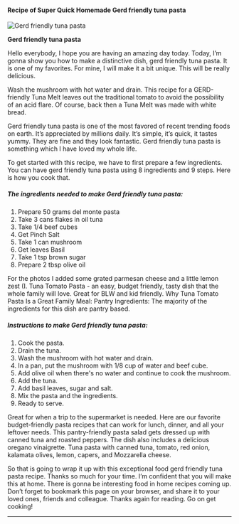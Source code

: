             

#### Recipe of Super Quick Homemade Gerd friendly tuna pasta

![Gerd friendly tuna pasta](https://img-global.cpcdn.com/recipes/25aaf24d1f9bc68b/751x532cq70/gerd-friendly-tuna-pasta-recipe-main-photo.jpg)

**Gerd friendly tuna pasta**

Hello everybody, I hope you are having an amazing day today. Today, I’m gonna show you how to make a distinctive dish, gerd friendly tuna pasta. It is one of my favorites. For mine, I will make it a bit unique. This will be really delicious.

Wash the mushroom with hot water and drain. This recipe for a GERD-friendly Tuna Melt leaves out the traditional tomato to avoid the possibility of an acid flare. Of course, back then a Tuna Melt was made with white bread.

Gerd friendly tuna pasta is one of the most favored of recent trending foods on earth. It’s appreciated by millions daily. It’s simple, it’s quick, it tastes yummy. They are fine and they look fantastic. Gerd friendly tuna pasta is something which I have loved my whole life.

To get started with this recipe, we have to first prepare a few ingredients. You can have gerd friendly tuna pasta using 8 ingredients and 9 steps. Here is how you cook that.

##### The ingredients needed to make Gerd friendly tuna pasta:

1.  Prepare 50 grams del monte pasta
2.  Take 3 cans flakes in oil tuna
3.  Take 1/4 beef cubes
4.  Get Pinch Salt
5.  Take 1 can mushroom
6.  Get leaves Basil
7.  Take 1 tsp brown sugar
8.  Prepare 2 tbsp olive oil

For the photos I added some grated parmesan cheese and a little lemon zest (I. Tuna Tomato Pasta - an easy, budget friendly, tasty dish that the whole family will love. Great for BLW and kid friendly. Why Tuna Tomato Pasta Is a Great Family Meal: Pantry Ingredients: The majority of the ingredients for this dish are pantry based.

##### Instructions to make Gerd friendly tuna pasta:

1.  Cook the pasta.
2.  Drain the tuna.
3.  Wash the mushroom with hot water and drain.
4.  In a pan, put the mushroom with 1/8 cup of water and beef cube.
5.  Add olive oil when there's no water and continue to cook the mushroom.
6.  Add the tuna.
7.  Add basil leaves, sugar and salt.
8.  Mix the pasta and the ingredients.
9.  Ready to serve.

Great for when a trip to the supermarket is needed. Here are our favorite budget-friendly pasta recipes that can work for lunch, dinner, and all your leftover needs. This pantry-friendly pasta salad gets dressed up with canned tuna and roasted peppers. The dish also includes a delicious oregano vinaigrette. Tuna pasta with canned tuna, tomato, red onion, kalamata olives, lemon, capers, and Mozzarella cheese.

So that is going to wrap it up with this exceptional food gerd friendly tuna pasta recipe. Thanks so much for your time. I’m confident that you will make this at home. There is gonna be interesting food in home recipes coming up. Don’t forget to bookmark this page on your browser, and share it to your loved ones, friends and colleague. Thanks again for reading. Go on get cooking!

* * *